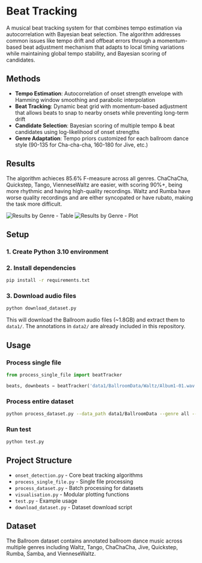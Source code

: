 # Beat Tracking

A musical beat tracking system for that combines tempo estimation via autocorrelation with Bayesian beat selection. The algorithm addresses common issues like tempo drift and offbeat errors through a momentum-based beat adjustment mechanism that adapts to local timing variations while maintaining global tempo stability, and Bayesian scoring of candidates.

## Methods
- **Tempo Estimation**: Autocorrelation of onset strength envelope with Hamming window smoothing and parabolic interpolation
- **Beat Tracking**: Dynamic beat grid with momentum-based adjustment that allows beats to snap to nearby onsets while preventing long-term drift
- **Candidate Selection**: Bayesian scoring of multiple tempo & beat candidates using log-likelihood of onset strengths
- **Genre Adaptation**: Tempo priors customized for each ballroom dance style (90-135 for Cha-cha-cha, 160-180 for Jive, etc.)

## Results

The algorithm achieces 85.6% F-measure across all genres.
ChaChaCha, Quickstep, Tango, VienneseWaltz are easier, with scoring 90%+, being more rhythmic and having high-quality recordings.
Waltz and Rumba have worse quality recordings and are either syncopated or have rubato, making the task more difficult.

![Results by Genre - Table](https://github.com/user-attachments/assets/0f1ea826-310e-44b3-8dc3-93e985c761f0)
![Results by Genre - Plot](https://github.com/user-attachments/assets/9f8df034-f31c-4a20-87bc-111519d3074d)

## Setup

### 1. Create Python 3.10 environment

### 2. Install dependencies

```bash
pip install -r requirements.txt
```

### 3. Download audio files

```bash
python download_dataset.py
```

This will download the Ballroom audio files (~1.8GB) and extract them to `data1/`. The annotations in `data2/` are already included in this repository.

## Usage

### Process single file

```python
from process_single_file import beatTracker

beats, downbeats = beatTracker('data1/BallroomData/Waltz/Album1-01.wav')
```

### Process entire dataset

```bash
python process_dataset.py --data_path data1/BallroomData --genre all --save
```

### Run test

```bash
python test.py
```

## Project Structure

- `onset_detection.py` - Core beat tracking algorithms
- `process_single_file.py` - Single file processing
- `process_dataset.py` - Batch processing for datasets
- `visualisation.py` - Modular plotting functions
- `test.py` - Example usage
- `download_dataset.py` - Dataset download script

## Dataset

The Ballroom dataset contains annotated ballroom dance music across multiple genres including Waltz, Tango, ChaChaCha, Jive, Quickstep, Rumba, Samba, and VienneseWaltz.
